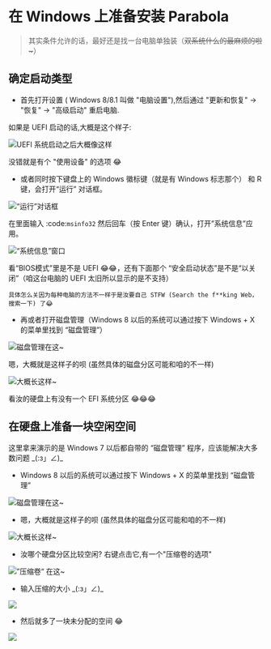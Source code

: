 # 在 Windows 上准备安装 Parabola

> 其实条件允许的话，最好还是找一台电脑单独装（<s>双系统什么的最麻烦的啦~</s>）

确定启动类型
----------------------------------------

* 首先打开设置 ( Windows 8/8.1 叫做 "电脑设置"),然后通过 "更新和恢复" -> "恢复" -> "高级启动" 重启电脑.

如果是 UEFI 启动的话,大概是这个样子:

![UEFI 系统启动之后大概像这样](/assets/getting_ready_for_install_arch/0.png)

没错就是有个 "使用设备" 的选项 😂

* 或者同时按下键盘上的 Windows 徽标键（就是有 Windows 标志那个） 和 R 键，会打开“运行” 对话框。

![“运行”对话框](/assets/getting_ready_for_install_arch/1.png)


在里面输入 :code:`msinfo32` 然后回车（按 Enter 键）确认，打开”系统信息”应用。

![“系统信息”窗口](/assets/getting_ready_for_install_arch/2.png)

看“BIOS模式”里是不是 UEFI 😂😂，还有下面那个 “安全启动状态”是不是“以关闭”（咱这台电脑的 UEFI 太旧所以显示的是不支持）


    具体怎么关因为每种电脑的方法不一样于是汝要自己 STFW (Search the f**king Web，搜索一下) 了😂

* 再或者打开磁盘管理（Windows 8 以后的系统可以通过按下 Windows + X 的菜单里找到 “磁盘管理”）

![磁盘管理在这~](/assets/getting_ready_for_install_arch/01.png)

嗯，大概就是这样子的呗 (虽然具体的磁盘分区可能和咱的不一样)

![大概长这样~](/assets/getting_ready_for_install_arch/02.png)

看汝的硬盘上有没有一个 EFI 系统分区 😂😂😂

在硬盘上准备一块空闲空间
---------------------------------------

这里拿来演示的是 Windows 7 以后都自带的 “磁盘管理” 程序，应该能解决大多数问题 \_(:з」∠)\_

* Windows 8 以后的系统可以通过按下 Windows + X 的菜单里找到 “磁盘管理”

![磁盘管理在这~](/assets/getting_ready_for_install_arch/01.png)
* 嗯，大概就是这样子的呗 (虽然具体的磁盘分区可能和咱的不一样)

![大概长这样~](/assets/getting_ready_for_install_arch/02.png)


* 汝哪个硬盘分区比较空闲? 右键点击它,有一个"压缩卷的选项"

![”压缩卷“ 在这~](/assets/getting_ready_for_install_arch/03.png)

* 输入压缩的大小 \_(:з」∠)\_

![](/assets/getting_ready_for_install_arch/04.png)

* 然后就多了一块未分配的空间 😂

![](/assets/getting_ready_for_install_arch/05.png)

